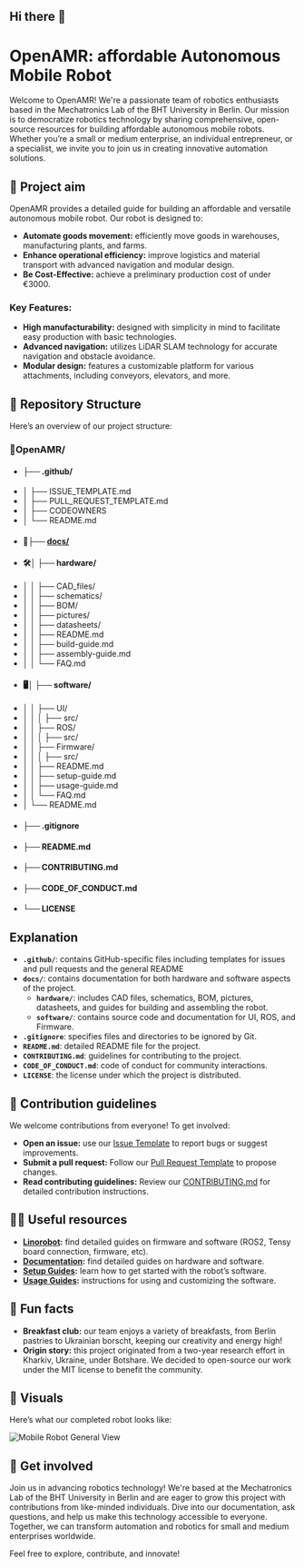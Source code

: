 ## Hi there 👋

# OpenAMR: affordable Autonomous Mobile Robot

Welcome to OpenAMR! We're a passionate team of robotics enthusiasts based in the Mechatronics Lab of the BHT University in Berlin. Our mission is to democratize robotics technology by sharing comprehensive, open-source resources for building affordable autonomous mobile robots. Whether you’re a small or medium enterprise, an individual entrepreneur, or a specialist, we invite you to join us in creating innovative automation solutions.

## 🚀 Project aim

OpenAMR provides a detailed guide for building an affordable and versatile autonomous mobile robot. Our robot is designed to:

- **Automate goods movement:** efficiently move goods in warehouses, manufacturing plants, and farms.
- **Enhance operational efficiency:** improve logistics and material transport with advanced navigation and modular design.
- **Be Cost-Effective:** achieve a preliminary production cost of under €3000.

### Key Features:

- **High manufacturability:** designed with simplicity in mind to facilitate easy production with basic technologies.
- **Advanced navigation:** utilizes LiDAR SLAM technology for accurate navigation and obstacle avoidance.
- **Modular design:** features a customizable platform for various attachments, including conveyors, elevators, and more.

## 📁 Repository Structure

Here’s an overview of our project structure:
### 🤖OpenAMR/
-   #### ├── .github/
-   │ ├── ISSUE_TEMPLATE.md
-   │ ├── PULL_REQUEST_TEMPLATE.md
-   │ ├── CODEOWNERS
-   │ └── README.md
-   #### 📖├── [docs/](https://github.com/openAMRobot/OpenAMR/tree/main/docs)
-   #### 🛠️│ ├── hardware/
-   │ │ ├── CAD_files/
-   │ │ ├── schematics/
-   │ │ ├── BOM/
-   │ │ ├── pictures/
-   │ │ ├── datasheets/
-   │ │ ├── README.md
-   │ │ ├── build-guide.md
-   │ │ ├── assembly-guide.md
-   │ │ └── FAQ.md
-   #### 🖥️│ ├── software/
-   │ │ ├── UI/
-   │ │ │ ├── src/
-   │ │ ├── ROS/
-   │ │ │ ├── src/
-   │ │ ├── Firmware/
-   │ │ │ ├── src/
-   │ │ ├── README.md
-   │ │ ├── setup-guide.md
-   │ │ ├── usage-guide.md
-   │ │ └── FAQ.md
-   │ └── README.md
-   #### ├── .gitignore
-   #### ├── README.md
-   #### ├── CONTRIBUTING.md
-   #### ├── CODE_OF_CONDUCT.md
-   #### └── LICENSE

## Explanation

- **`.github/`**: contains GitHub-specific files including templates for issues and pull requests and the general README
- **`docs/`**: contains documentation for both hardware and software aspects of the project.
  - **`hardware/`**: includes CAD files, schematics, BOM, pictures, datasheets, and guides for building and assembling the robot.
  - **`software/`**: contains source code and documentation for UI, ROS, and Firmware.
- **`.gitignore`**: specifies files and directories to be ignored by Git.
- **`README.md`**: detailed README file for the project.
- **`CONTRIBUTING.md`**: guidelines for contributing to the project.
- **`CODE_OF_CONDUCT.md`**: code of conduct for community interactions.
- **`LICENSE`**: the license under which the project is distributed.

## 🌈 Contribution guidelines

We welcome contributions from everyone! To get involved:

- **Open an issue:** use our [Issue Template](https://github.com/openAMRobot/.github/blob/main/ISSUE_TEMPLATE.md) to report bugs or suggest improvements.
- **Submit a pull request:** Follow our [Pull Request Template](https://github.com/openAMRobot/.github/blob/main/PULL_REQUEST_TEMPLATE.md) to propose changes.
- **Read contributing guidelines:** Review our [CONTRIBUTING.md](https://github.com/openAMRobot/OpenAMR/blob/main/CONTRIBUTING.md) for detailed contribution instructions.

## 👩‍💻 Useful resources

- **[Linorobot](https://github.com/linorobot/linorobot2):** find detailed guides on firmware and software (ROS2, Tensy board connection, firmware, etc).
- **[Documentation](https://github.com/openAMRobot/OpenAMR/tree/main/docs):** find detailed guides on hardware and software.
- **[Setup Guides](https://github.com/openAMRobot/docs/blob/main/software/setup-guide.md):** learn how to get started with the robot’s software.
- **[Usage Guides](https://github.com/openAMRobot/docs/blob/main/software/usage-guide.md):** instructions for using and customizing the software.

## 🍿 Fun facts

- **Breakfast club:** our team enjoys a variety of breakfasts, from Berlin pastries to Ukrainian borscht, keeping our creativity and energy high!
- **Origin story:** this project originated from a two-year research effort in Kharkiv, Ukraine, under Botshare. We decided to open-source our work under the MIT license to benefit the community.

## 📸 Visuals

Here’s what our completed robot looks like:

![Mobile Robot General View](https://github.com/openAMRobot/OpenAMR/blob/main/docs/hardware/pictures/AMR_views.jpg)

## 🧙 Get involved

Join us in advancing robotics technology! We're based at the Mechatronics Lab of the BHT University in Berlin and are eager to grow this project with contributions from like-minded individuals. Dive into our documentation, ask questions, and help us make this technology accessible to everyone. Together, we can transform automation and robotics for small and medium enterprises worldwide.

Feel free to explore, contribute, and innovate!

